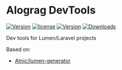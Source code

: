 # Alograg DevTools

[![Version](https://img.shields.io/badge/version-v0.1.0-blue.svg)](https://github.com/alograg/dev-tools) [![license](https://img.shields.io/github/license/alograg/dev-tools.svg)](https://github.com/alograg/dev-tools/blob/master/LICENSE) [![Version](http://img.shields.io/packagist/v/alograg/dev-tools.svg)](https://packagist.org/packages/alograg/dev-tools) [![Downloads](http://img.shields.io/packagist/dm/alograg/dev-tools.svg)](https://packagist.org/packages/alograg/dev-tools)

Dev tools for Lumen/Laravel projects

Based on:
- [Atnic/lumen-generator](https://github.com/Atnic/lumen-generator)
